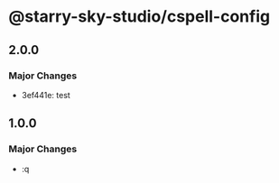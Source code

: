 # @starry-sky-studio/cspell-config

## 2.0.0

### Major Changes

- 3ef441e: test

## 1.0.0

### Major Changes

- :q
